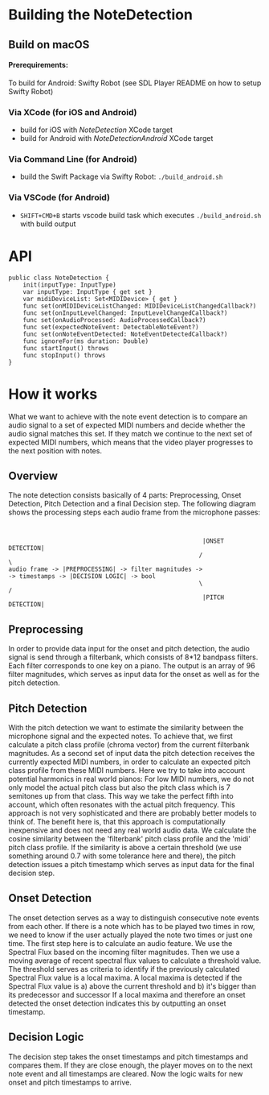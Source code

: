 # Building the NoteDetection

## Build on macOS
#### Prerequirements:
To build for Android: Swifty Robot (see SDL Player README on how to setup Swifty Robot)
### Via XCode (for iOS and Android)
- build for iOS with _NoteDetection_ XCode target
- build for Android with _NoteDetectionAndroid_ XCode target

### Via Command Line (for Android)
- build the Swift Package via Swifty Robot: `./build_android.sh`

### Via VSCode (for Android)
- `SHIFT+CMD+B` starts vscode build task which executes `./build_android.sh` with build output

# API

```
public class NoteDetection {
    init(inputType: InputType)
    var inputType: InputType { get set }
    var midiDeviceList: Set<MIDIDevice> { get }
    func set(onMIDIDeviceListChanged: MIDIDeviceListChangedCallback?)
    func set(onInputLevelChanged: InputLevelChangedCallback?)
    func set(onAudioProcessed: AudioProcessedCallback?)
    func set(expectedNoteEvent: DetectableNoteEvent?)
    func set(onNoteEventDetected: NoteEventDetectedCallback?)
    func ignoreFor(ms duration: Double)
    func startInput() throws
    func stopInput() throws
}
```



# How it works


What we want to achieve with the note event detection is to compare an audio signal to a set of expected 
MIDI numbers and decide whether the audio signal matches this set. 
If they match we continue to the next set of expected MIDI numbers, which means that the video 
player progresses to the next position with notes.


## Overview

The note detection consists basically of 4 parts:
Preprocessing, Onset Detection, Pitch Detection and a final Decision step.
The following diagram shows the processing steps each audio frame from the microphone passes:

```


                                                      |ONSET DETECTION|
                                                     /                \
audio frame -> |PREPROCESSING| -> filter magnitudes ->                  -> timestamps -> |DECISION LOGIC| -> bool
                                                     \                /
                                                      |PITCH DETECTION|

```
## Preprocessing

In order to provide data input for the onset and pitch detection, the audio signal is send through a filterbank,
which consists of 8*12 bandpass filters. Each filter corresponds to one key on a piano. The output is an array
of 96 filter magnitudes, which serves as input data for the onset as well as for the pitch detection.


## Pitch Detection

With the pitch detection we want to estimate the similarity between the microphone signal and the expected notes.
To achieve that, we first calculate a pitch class profile (chroma vector) from the current filterbank magnitudes.
As a second set of input data the pitch detection receives the currently expected MIDI numbers, in order to
calculate an expected pitch class profile from these MIDI numbers.
Here we try to take into account potential harmonics in real world pianos: For low MIDI numbers,
we do not only model the actual pitch class but also the pitch class which is 7 semitones up from that class.
This way we take the perfect fifth into account, which often resonates with the actual pitch frequency.
This approach is not very sophisticated and there are probably better models to think of.
The benefit here is, that this approach is computationally inexpensive and does not need any real world audio data.
We calculate the cosine similarity between the 'filterbank' pitch class profile and the 'midi' pitch class profile.
If the similarity is above a certain threshold (we use something around 0.7 with some tolerance here and there), 
the pitch detection issues a pitch timestamp which serves as input data for the final decision step.


## Onset Detection

The onset detection serves as a way to distinguish consecutive note events from each other. 
If there is a note which has to be played two times in row, we need to know if the user actually played the note
two times or just one time.
The first step here is to calculate an audio feature. We use the Spectral Flux based on the incoming filter magnitudes.
Then we use a moving average of recent spectral flux values to calculate a threshold value.
The threshold serves as criteria to identify if the previously calculated Spectral Flux value is a local maxima.
A local maxima is detected if the Spectral Flux value is
a) above the current threshold and
b) it's bigger than its predecessor and successor
If a local maxima and therefore an onset detected the onset detection indicates this by outputting an onset timestamp.


## Decision Logic

The decision step takes the onset timestamps and pitch timestamps and compares them. If they are close enough, 
the player moves on to the next note event and all timestamps are cleared. Now the logic waits for new onset 
and pitch timestamps to arrive.